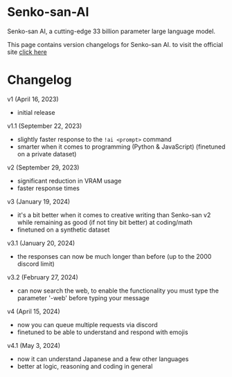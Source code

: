# Senko-san-AI
Senko-san AI, a cutting-edge 33 billion parameter large language model.

This page contains version changelogs for Senko-san AI.
to visit the official site [click here](https://senkosan.love/ai.html)

# Changelog

v1 (April 16, 2023)
- initial release

v1.1 (September 22, 2023)
- slightly faster response to the `!ai <prompt>` command 
- smarter when it comes to programming (Python & JavaScript) (finetuned on a private dataset)

v2 (September 29, 2023)
- significant reduction in VRAM usage
- faster response times

v3 (January 19, 2024)
- it's a bit better when it comes to creative writing than Senko-san v2 while remaining as good (if not tiny bit better) at coding/math
- finetuned on a synthetic dataset

v3.1 (January 20, 2024)
- the responses can now be much longer than before (up to the 2000 discord limit)

v3.2 (February 27, 2024)
- can now search the web, to enable the functionality you must type the parameter '-web' before typing your message

v4 (April 15, 2024)
- now you can queue multiple requests via discord
- finetuned to be able to understand and respond with emojis

v4.1 (May 3, 2024)
- now it can understand Japanese and a few other languages
- better at logic, reasoning and coding in general
